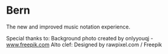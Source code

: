 # Bern
The new and improved music notation experience.

Special thanks to:
Background photo created by onlyyouqj - www.freepik.com
Alto clef: Designed by rawpixel.com / Freepik
